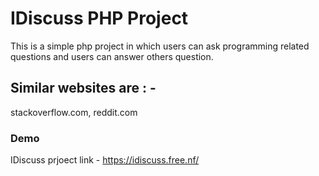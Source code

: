 # IDiscuss PHP Project

This is a simple php project in which users can ask programming related questions and users can answer others question.

## Similar websites are : -

stackoverflow.com, reddit.com

### Demo

IDiscuss prjoect link - https://idiscuss.free.nf/
